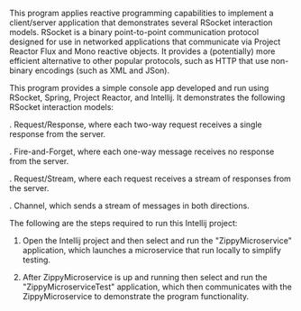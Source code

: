 This program applies reactive programming capabilities to implement a
client/server application that demonstrates several RSocket
interaction models.  RSocket is a binary point-to-point communication
protocol designed for use in networked applications that communicate
via Project Reactor Flux and Mono reactive objects.  It provides a
(potentially) more efficient alternative to other popular protocols,
such as HTTP that use non-binary encodings (such as XML and JSon).

This program provides a simple console app developed and run using
RSocket, Spring, Project Reactor, and Intellij.  It demonstrates the
following RSocket interaction models:

. Request/Response, where each two-way request receives a single
  response from the server.

. Fire-and-Forget, where each one-way message receives no response
  from the server.

. Request/Stream, where each request receives a stream of responses
  from the server.

. Channel, which sends a stream of messages in both directions.

The following are the steps required to run this Intellij project:

1. Open the Intellij project and then select and run the
   "ZippyMicroservice" application, which launches a microservice that
   run locally to simplify testing.

2. After ZippyMicroservice is up and running then select and run the
   "ZippyMicroserviceTest" application, which then communicates with
   the ZippyMicroservice to demonstrate the program functionality.

